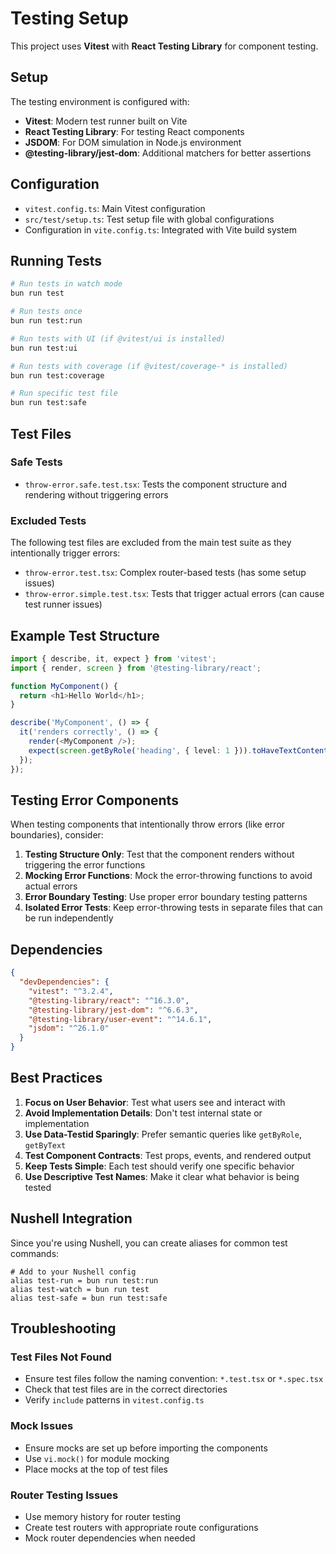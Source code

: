 # Testing Setup

This project uses **Vitest** with **React Testing Library** for component testing.

## Setup

The testing environment is configured with:
- **Vitest**: Modern test runner built on Vite
- **React Testing Library**: For testing React components
- **JSDOM**: For DOM simulation in Node.js environment
- **@testing-library/jest-dom**: Additional matchers for better assertions

## Configuration

- `vitest.config.ts`: Main Vitest configuration
- `src/test/setup.ts`: Test setup file with global configurations
- Configuration in `vite.config.ts`: Integrated with Vite build system

## Running Tests

```bash
# Run tests in watch mode
bun run test

# Run tests once
bun run test:run

# Run tests with UI (if @vitest/ui is installed)
bun run test:ui

# Run tests with coverage (if @vitest/coverage-* is installed)
bun run test:coverage

# Run specific test file
bun run test:safe
```

## Test Files

### Safe Tests
- `throw-error.safe.test.tsx`: Tests the component structure and rendering without triggering errors

### Excluded Tests
The following test files are excluded from the main test suite as they intentionally trigger errors:
- `throw-error.test.tsx`: Complex router-based tests (has some setup issues)
- `throw-error.simple.test.tsx`: Tests that trigger actual errors (can cause test runner issues)

## Example Test Structure

```typescript
import { describe, it, expect } from 'vitest';
import { render, screen } from '@testing-library/react';

function MyComponent() {
  return <h1>Hello World</h1>;
}

describe('MyComponent', () => {
  it('renders correctly', () => {
    render(<MyComponent />);
    expect(screen.getByRole('heading', { level: 1 })).toHaveTextContent('Hello World');
  });
});
```

## Testing Error Components

When testing components that intentionally throw errors (like error boundaries), consider:

1. **Testing Structure Only**: Test that the component renders without triggering the error functions
2. **Mocking Error Functions**: Mock the error-throwing functions to avoid actual errors
3. **Error Boundary Testing**: Use proper error boundary testing patterns
4. **Isolated Error Tests**: Keep error-throwing tests in separate files that can be run independently

## Dependencies

```json
{
  "devDependencies": {
    "vitest": "^3.2.4",
    "@testing-library/react": "^16.3.0",
    "@testing-library/jest-dom": "^6.6.3",
    "@testing-library/user-event": "^14.6.1",
    "jsdom": "^26.1.0"
  }
}
```

## Best Practices

1. **Focus on User Behavior**: Test what users see and interact with
2. **Avoid Implementation Details**: Don't test internal state or implementation
3. **Use Data-Testid Sparingly**: Prefer semantic queries like `getByRole`, `getByText`
4. **Test Component Contracts**: Test props, events, and rendered output
5. **Keep Tests Simple**: Each test should verify one specific behavior
6. **Use Descriptive Test Names**: Make it clear what behavior is being tested

## Nushell Integration

Since you're using Nushell, you can create aliases for common test commands:

```nushell
# Add to your Nushell config
alias test-run = bun run test:run
alias test-watch = bun run test
alias test-safe = bun run test:safe
```

## Troubleshooting

### Test Files Not Found
- Ensure test files follow the naming convention: `*.test.tsx` or `*.spec.tsx`
- Check that test files are in the correct directories
- Verify `include` patterns in `vitest.config.ts`

### Mock Issues
- Ensure mocks are set up before importing the components
- Use `vi.mock()` for module mocking
- Place mocks at the top of test files

### Router Testing Issues
- Use memory history for router testing
- Create test routers with appropriate route configurations
- Mock router dependencies when needed
